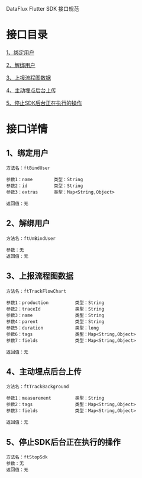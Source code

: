 DataFlux Flutter SDK 接口规范
# 接口目录

[1、绑定用户](#1绑定用户)

[2、解绑用户](#2解绑用户)

[3、上报流程图数据](#3上报流程图数据)

[4、主动埋点后台上传](#4主动埋点后台上传)

[5、停止SDK后台正在执行的操作](#5停止sdk后台正在执行的操作)
# 接口详情

## 1、绑定用户
    方法名：ftBindUser
    
    参数1：name        类型：String
    参数2：id          类型：String
    参数3：extras      类型：Map<String,Object>
    
    返回值：无
## 2、解绑用户
	方法名：ftUnBindUser
	
	参数：无
	返回值：无

## 3、上报流程图数据
	方法名：ftTrackFlowChart
	
	参数1：production          类型：String
	参数2：traceId             类型：String
	参数3：name                类型：String
	参数4：parent              类型：String
	参数5：duration            类型：long
	参数6：tags                类型：Map<String,Object>
	参数7：fields              类型：Map<String,Object>
	
	返回值：无

## 4、主动埋点后台上传
	方法名：ftTrackBackground
	
	参数1：measurement         类型：String
	参数2：tags                类型：Map<String,Object>
	参数3：fields              类型：Map<String,Object>	
	
	返回值：无

## 5、停止SDK后台正在执行的操作
	方法名：ftStopSdk
	参数：无
	返回值：无
